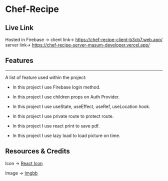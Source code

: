 # Chef-Recipe

## Live Link
Hosted in Firebase ->
 client link-> https://chef-recipe-client-b3cb7.web.app/
 server link-> https://chef-recipe-server-masum-developer.vercel.app/

## Features
***
A list of feature used within the project:

* In this project I use Firebase login method.

* In this project I use children props on Auth Provider.

* In this project I use useState, useEffect, useRef, useLocation hook.

* In this project I use private route to protect route.
* In this project I use react print to save pdf.

* In this project I use lazy load to load picture on time.



## Resources & Credits

Icon -> [React Icon](https://react-icons.github.io/react-icons/)

Image -> [Imgbb](https://imgbb.com/)